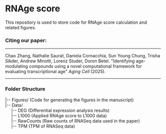 RNAge score 
====
This repository is used to store code for RNAge score calculation and related figures.

### Citing our paper:
---------
Chao Zhang, Nathalie Saurat, Daniela Cornacchia, Sun Young Chung, Trisha Sikder, Andrew Minotti, Lorenz Studer, Doron Betel. "Identifying age-modulating compounds using a novel computational framework for evaluating transcriptional age" *Aging Cell* (2025).

---------  
### Folder Structure
|-- Figures/ (Code for generating the figures in the manuscript)   
|-- Data/  
&nbsp;&nbsp;&nbsp;&nbsp;&nbsp;|-- DEG (Differential expression analysis results)  
&nbsp;&nbsp;&nbsp;&nbsp;&nbsp;|-- L1000 (Applied RNAge score to L1000 data)   
&nbsp;&nbsp;&nbsp;&nbsp;&nbsp;|-- RawCounts (Raw counts of RNASeq data used in the paper)  
&nbsp;&nbsp;&nbsp;&nbsp;&nbsp;|-- TPM (TPM of RNASeq data)  

